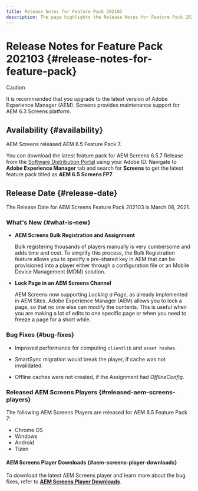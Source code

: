 ```yaml
---
title: Release Notes for Feature Pack 202103
description: The page highlights the Release Notes for Feature Pack 202103.
---
```


# Release Notes for Feature Pack 202103 {#release-notes-for-feature-pack}

>[!CAUTION]
>It is recommended that you upgrade to the latest version of Adobe Experience Manager (AEM). Screens provides maintenance support for AEM 6.3 Screens platform.

## Availability {#availability}

AEM Screens released AEM 6.5 Feature Pack 7.

You can download the latest feature pack for AEM Screens 6.5.7 Release from the [Software Distribution Portal](https://experience.adobe.com/#/downloads/content/software-distribution/en/aem.html) using your Adobe ID. Navigate to **Adobe Experience Manager** tab and search for **Screens** to get the latest feature pack titled as **AEM 6.5 Screens FP7**.

## Release Date {#release-date}

The Release Date for AEM Screens Feature Pack 202103 is March 08, 2021.

### What's New {#what-is-new}

* **AEM Screens Bulk Registration and Assignment** 

   Bulk registering thousands of players manually is very cumbersome and adds time and cost. To simplify this process, the Bulk Registration feature allows you to specify a pre-shared key in AEM that can be provisioned into a player either through a configuration file or an Mobile Device Management (MDM) solution.

* **Lock Page in an AEM Screens Channel**

   AEM Screens now supporting *Locking a Page*, as already implemented in AEM Sites. Adobe Experience Manager (AEM) allows you to lock a page, so that no one else can modify the contents. This is useful when you are making a lot of edits to one specific page or when you need to freeze a page for a short while.

### Bug Fixes {#bug-fixes}

*  Improved performance for computing `clientlib` and `asset hashes`.

* SmartSync migration would break the player, if cache was not invalidated.

* Offline caches were not created, if the Assignment had *OfflineConfig*.

### Released AEM Screens Players {#released-aem-screens-players}

The following AEM Screens Players are released for AEM 6.5 Feature Pack 7:

* Chrome OS
* Windows
* Android
* Tizen

#### AEM Screens Player Downloads  {#aem-screens-player-downloads}

To download the latest AEM Screens player and learn more about the bug fixes, refer to **[AEM Screens Player Downloads](https://download.macromedia.com/screens/index.html)**.
